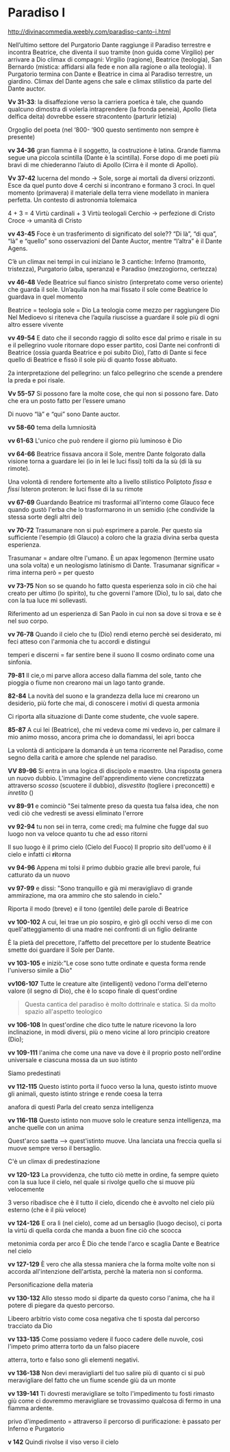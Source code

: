 # Paradiso I

http://divinacommedia.weebly.com/paradiso-canto-i.html

Nell’ultimo settore del Purgatorio Dante raggiunge il Paradiso terrestre e incontra Beatrice, che diventa il suo tramite (non guida come Virgilio) per arrivare a Dio
climax di compagni: Virgilio (ragione), Beatrice (teologia), San Bernardo (mistica: affidarsi alla fede e non alla ragione o alla teologia). 
Il Purgatorio termina con Dante e Beatrice in cima al Paradiso terrestre, un giardino. 
Climax del Dante agens che sale e climax stilistico da parte del Dante auctor.


**Vv 31-33**: la disaffezione verso la carriera poetica è tale, che quando qualcuno dimostra di volerla intraprendere (la fronda peneia), Apollo (lieta delfica deita) dovrebbe essere stracontento (parturir letizia)

Orgoglio del poeta (nel ‘800- ‘900 questo sentimento non sempre è presente)

**vv 34-36** gran fiamma è il soggetto, la costruzione è latina. Grande fiamma segue una piccola scintilla (Dante è la scintilla). Forse dopo di me poeti più bravi di me chiederanno l’aiuto di Apollo (Cirra è il monte di Apollo).

**Vv 37-42** lucerna del mondo → Sole, sorge ai mortali da diversi orizzonti. Esce da quel punto dove 4 cerchi si incontrano e formano 3 croci.
In quel momento (primavera) il materiale della terra viene modellato in maniera perfetta.
Un contesto di astronomia tolemaica

4 + 3 = 4 Virtù cardinali + 3 Virtù teologali
Cerchio → perfezione di Cristo
Croce → umanità di Cristo

**vv 43-45** Foce è un trasferimento di significato del sole?? “Di là”, “di qua”, “là” e “quello” sono osservazioni del Dante Auctor, mentre  “l’altra” è il Dante Agens.

C’è un climax nei tempi in cui iniziano le 3 cantiche: Inferno (tramonto, tristezza), Purgatorio (alba, speranza) e Paradiso (mezzogiorno, certezza)

**vv 46-48** Vede Beatrice sul fianco sinistro (interpretato come verso oriente) che guarda il sole. Un’aquila non ha mai fissato il sole come Beatrice lo guardava in quel momento 

Beatrice = teologia
sole = Dio
La teologia come mezzo per raggiungere Dio
Nel Medioevo si riteneva che l’aquila riuscisse a guardare il sole più di ogni altro essere vivente

**vv 49-54** E dato che il secondo raggio di solito esce dal primo e risale in su e il pellegrino vuole ritornare dopo esser partito, così Dante nei confronti di Beatrice (ossia guarda Beatrice e poi subito Dio), l’atto di Dante si fece quello di Beatrice e fissò il sole più di quanto fosse abituato.

2a interpretazione del pellegrino: un falco pellegrino che scende a prendere la preda e poi risale.

**Vv 55-57** Si possono fare la molte cose, che qui non si possono fare. Dato che era un posto fatto per l’essere umano

Di  nuovo “là” e “qui” sono Dante auctor. 

**vv 58-60** tema della lumniosità

**vv 61-63** L'unico che può rendere il giorno più luminoso è Dio

**vv 64-66** Beatrice fissava ancora il Sole, mentre Dante folgorato dalla visione torna a guardare lei (io in lei le luci fissi) tolti da la sù (di là su rimote). 

Una volontà di rendere fortemente alto a livello stilistico
Poliptoto *fissa* e *fissi*
Isteron proteron: le luci fisse di la su rimote


**vv 67-69** Guardando Beatrice mi trasformai all'interno come Glauco fece quando gustò l'erba che lo trasformarono in un semidio (che condivide la stessa sorte degli altri dei)

**vv 70-72** Trasumanare non si può esprimere a parole. Per questo sia sufficiente l'esempio (di Glauco) a coloro che la grazia divina serba questa esperienza.

Trasumanar = andare oltre l'umano. È un apax legomenon (termine usato una sola volta) e un neologismo latinismo di Dante. 
Trasumanar significar = rima interna
però = per questo

**vv 73-75** Non so se quando ho fatto questa esperienza solo in ciò che hai creato per ultimo (lo spirito), tu che governi l'amore (Dio), tu lo sai, dato che con la tua luce mi sollevasti.

Riferimento ad un esperienza di San Paolo in cui non sa dove si trova e se è nel suo corpo.

**vv 76-78** Quando il cielo che tu (Dio) rendi eterno perchè sei desiderato, mi feci atteso con l'armonia che tu accordi e distingui

temperi e discerni = far sentire bene il suono
Il cosmo ordinato come una sinfonia.

**79-81** Il cie,o mi parve allora acceso dalla fiamma del sole, tanto che pioggia o fiume non crearono mai un lago tanto grande.

**82-84** La novità del suono e la grandezza della luce mi crearono un desiderio, più forte che mai, di conoscere i motivi di questa armonia

Ci riporta alla situazione di Dante come studente, che vuole sapere.

**85-87** A cui lei (Beatrice), che mi vedeva come mi vedevo io, per calmare il mio animo mosso, ancora prima che io domandassi, lei apri bocca

La volontà di anticipare la domanda è un tema ricorrente nel Paradiso, come segno della carità e amore che splende nel paradiso.

**VV 89-96** Si entra in una logica di discipolo e maestro. Una risposta genera un nuovo dubbio. L'immagine dell'apprendimento viene concretizzata attraverso *scosso* (scuotere il dubbio), *disvestito* (togliere i preconcetti)  e *inretito*  () 

**vv 89-91** e cominciò "Sei talmente preso da questa tua falsa idea, che non vedi ciò che vedresti se avessi eliminato l'errore

**vv 92-94** tu non sei in terra, come credi; ma fulmine che fugge dal suo luogo non va veloce quanto tu che ad esso ritorni

Il suo luogo è il primo cielo (Cielo del Fuoco)
Il proprio sito dell'uomo è il cielo e infatti ci **ri**torna

**vv 94-96** Appena mi tolsi il primo dubbio grazie alle brevi parole, fui catturato da un nuovo 

**vv 97-99** e dissi: "Sono tranquillo e già mi meravigliavo di grande ammirazione, ma ora ammiro che sto salendo in cielo."

Riporta il modo (breve) e il tono (gentile) delle parole di Beatrice

**vv 100-102** A cui, lei trae un pio sospiro, e girò gli occhi verso di me con quell'atteggiamento di una madre nei confronti di un figlio delirante

È la pietà del precettore, l'affetto del precettore per lo studente
Beatrice smette doi guardare il Sole per Dante.

**vv 103-105** e iniziò:"Le cose sono tutte ordinate e questa forma rende l'universo simile a Dio"

**vv106-107** Tutte le creature alte (intelligenti) vedono l'orma dell'eterno valore (il segno di Dio), che è lo scopo finale di quest'ordine

> Questa cantica del paradiso è molto dottrinale e statica. Si da molto spazio all'aspetto teologico

**vv 106-108** In quest'ordine che dico tutte le nature ricevono la loro inclinazione, in modi diversi, più o meno vicine al loro principio creatore (Dio);

**vv 109-111** l'anima che come una nave va dove è il proprio posto nell'ordine universale e ciascuna mossa da un suo istinto

Siamo predestinati

**vv 112-115** Questo istinto porta il fuoco verso la luna, questo istinto muove gli animali, questo istinto stringe e rende coesa la terra

anafora di questi
Parla del creato senza intelligenza

**vv 116-118** Questo istinto non muove solo le creature senza intelligenza, ma anche quelle con un anima

Quest'arco saetta --> quest'istinto muove. Una lanciata una freccia quella si muove sempre verso il bersaglio.

C'è un climax di predestinazione

**vv 120-123** La provvidenza, che tutto ciò mette in ordine, fa sempre quieto con la sua luce il cielo, nel quale si rivolge quello che si muove più velocemente

3 verso ribadisce che è il tutto il cielo, dicendo che è avvolto nel cielo più esterno (che è il più veloce)

**vv 124-126** E ora lì (nel cielo), come ad un bersaglio (luogo deciso), ci porta la virtù di quella corda che manda a buon fine ciò che scocca

metonimia corda per arco
È Dio che tende l'arco e scaglia Dante e Beatrice nel cielo

**vv 127-129** È vero che alla stessa maniera che la forma molte volte non si accorda all'intenzione dell'artista, perchè la materia non si conforma.

Personificazione della materia

**vv 130-132** Allo stesso modo si diparte da questo corso l'anima, che ha il potere di piegare da questo percorso. 

Libeero arbitrio visto come cosa negativa che ti sposta dal percorso tracciato da Dio

**vv 133-135** Come possiamo vedere il fuoco cadere delle nuvole, così l'impeto primo atterra torto da un falso piacere

atterra, torto e falso sono gli elementi negativi.

**vv 136-138** Non devi meravigliarti del tuo salire più di quanto ci si può meravigliare del fatto che un fiume scende giù da un monte

**vv 139-141** Ti dovresti meravigliare se tolto l'impedimento tu fosti rimasto giù come ci dovremmo meravigliare se trovassimo qualcosa di fermo in una fiamma ardente.

privo d'impedimento = attraverso il percorso di purificazione: è passato per Inferno e Purgatorio

**v 142** Quindi rivolse il viso verso il cielo